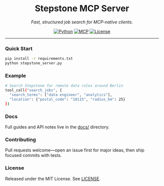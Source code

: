 <h1 align="center">Stepstone MCP Server</h1>
<p align="center"><em>Fast, structured job search for MCP-native clients.</em></p>

<p align="center">
  <a href="https://www.python.org/"><img alt="Python" src="https://img.shields.io/badge/Python-3.11-3776AB?logo=python&logoColor=white"></a>
  <a href="https://github.com/modelcontextprotocol/"><img alt="MCP" src="https://img.shields.io/badge/Protocol-MCP-7B61FF"></a>
  <a href="LICENSE"><img alt="License" src="https://img.shields.io/badge/License-MIT-2C3E50"></a>
</p>

---

### Quick Start

```bash
pip install -r requirements.txt
python stepstone_server.py
```

### Example

```bash
# Search Stepstone for remote data roles around Berlin
tool_call("search_jobs", {
  "search_terms": ["data engineer", "analytics"],
  "location": {"postal_code": "10115", "radius_km": 25}
})
```

### Docs

Full guides and API notes live in the [docs/](docs/) directory.

### Contributing

Pull requests welcome—open an issue first for major ideas, then ship focused commits with tests.

### License

Released under the MIT License. See [LICENSE](LICENSE).
